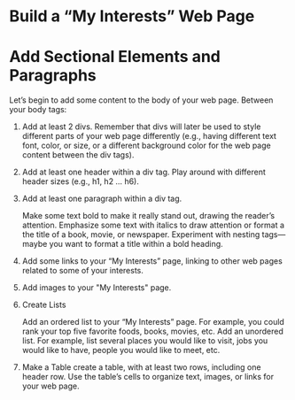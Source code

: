 # Build a “My Interests” Web Page

# Add Sectional Elements and Paragraphs 

Let’s begin to add some content to the body of your web page. Between your body tags: 

   1) Add at least 2 divs. Remember that divs will later be used to style different parts of your web page differently (e.g., having different text font, color, or size, or a different background color for the web page content between the div tags).

   2)  Add at least one header within a div tag. Play around with different header sizes (e.g., h1, h2 … h6).

   3)  Add at least one paragraph within a div tag.

       Make some text bold to make it really stand out, drawing the reader’s attention.
       Emphasize some text with italics to draw attention or format a the title of a book, movie, or newspaper.
       Experiment with nesting tags—maybe you want to format a title within a bold heading.
   
  4) Add some links to your “My Interests” page, linking to other web pages related to some of your interests.
  5) Add images to your "My Interests" page. 
  6) Create Lists
     
     Add an ordered list to your “My Interests” page. For example, you could rank your top five favorite foods, books, movies, etc.
     Add an unordered list. For example, list several places you would like to visit, jobs you would like to have, people you would like to meet, etc.
   
   7) Make a Table
   create a table, with at least two rows, including one header row. Use the table’s cells to organize text, images, or links for your web page.
